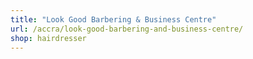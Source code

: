 ```yaml
---
title: "Look Good Barbering & Business Centre"
url: /accra/look-good-barbering-and-business-centre/
shop: hairdresser
---
```

